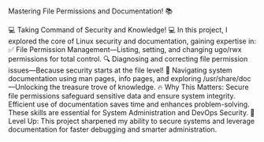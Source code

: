  Mastering File Permissions and Documentation! 📚

💻 Taking Command of Security and Knowledge! 💻
In this project, I explored the core of Linux security and documentation, gaining expertise in:
✅ File Permission Management—Listing, setting, and changing ugo/rwx permissions for total control.
🔍 Diagnosing and correcting file permission issues—Because security starts at the file level!
📖 Navigating system documentation using man pages, info pages, and exploring /usr/share/doc—Unlocking the treasure trove of knowledge.
🔥 Why This Matters:
Secure file permissions safeguard sensitive data and ensure system integrity.
Efficient use of documentation saves time and enhances problem-solving.
These skills are essential for System Administration and DevOps Security.
🚀 Level Up:
This project sharpened my ability to secure systems and leverage documentation for faster debugging and smarter administration.
